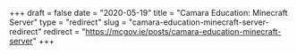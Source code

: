 +++ 
draft = false
date = "2020-05-19"
title = "Camara Education: Minecraft Server"
type = "redirect"
slug = "camara-education-minecraft-server-redirect"
redirect = "https://mcgov.ie/posts/camara-education-minecraft-server"
+++

